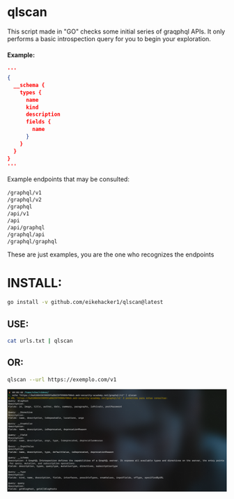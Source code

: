 # qlscan

This script made in "GO" checks some initial series of graqphql APIs. It only performs a basic introspection query for you to begin your exploration.
#### Example:

````JSON
'''
{
  __schema {
    types {
      name
      kind
      description
      fields {
        name
      }
    }
  }
}
'''
````
Example endpoints that may be consulted:
````URL
/graphql/v1
/graphql/v2
/graphql
/api/v1
/api
/api/graphql
/graphql/api
/graphql/graphql
````
These are just examples, you are the one who recognizes the endpoints
# INSTALL:
````zsh
go install -v github.com/eikehacker1/qlscan@latest
````

## USE: 
````bash
cat urls.txt | qlscan 
````
## OR:
````bash
qlscan --url https://exemplo.com/v1 
````
![exemplo](https://raw.githubusercontent.com/eikehacker1/qlscan/main/Captura%20de%20tela%202023-10-14%20090726.png)

